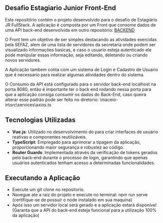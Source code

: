 ## Desafio Estagiario Junior Front-End

Este repositório contém o projeto desenvolvido para o desafio de Estagiário JR FullStack.
A aplicação é composta por um Front que consome dados de uma API back-end desenvolvida em outro repositório: [BACKEND](https://github.com/DiogoPedrosaa/EstagiarioJR-FullStack-Challenge) <p>
O Front tem um objetivo de ser simples destacando as atividades exercidas pela SEFAZ, alem de uma lista de servidores da secretaria onde podem ser visualizado informações basicas, e caso o usuario esteja autenticado ele pode manipular essas informação, seja editando, deletando ou criando novos servidores. <p>
A Aplicação tambem conta com um sistema de Login e Cadastro de Usuario que é necessario para realizar algumas atividades dentro do sistema. <P>
O Consumo da API está configurado para o servidor back-end localhost na porta 8080, então é importante ter o back end rodando nessa porta para que a aplicação consiga consumir os dados do Back-End, caso queira alterar esse padrão pode ser feito no diretorio: \maceio-in\src\services\axios.ts

## Tecnologias Utilizadas

- **Vue.js**: Utilizado no desenvolvimento do para criar interfaces de usuário reativas e componentes reutilizáveis.
- **TypeScript**: Empregado para aprimorar a tipagem da aplicação, proporcionando maior segurança e robustez ao código.
- **Router Guards**: Implementada através da verificação de tokens gerados pelo back-end durante o processo de login, garantindo que apenas usuários autenticados tenham acesso a determinadas funcionalidades.


## Executando a Aplicação ##

- Execute um git clone no repositorio.
- Navegue ate a raiz do projeto e execute no terminal: npm run serve (certifique-se de possuir o node instalado em sua maquina)
- Após isso um servidor local será gerado e a aplicação estará disponivel (Garanta que a API do back-end esteja funcional para a utilização 100% da aplicação)


